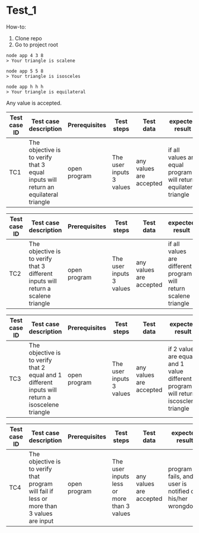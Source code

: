 # Test_1

How-to:

1. Clone repo
2. Go to project root

```
node app 4 3 8
> Your triangle is scalene
```
```
node app 5 5 8
> Your triangle is isosceles
```

```
node app h h h 
> Your triangle is equilateral
```

Any value is accepted.

| Test case ID | Test case description                                                                | Prerequisites | Test steps               | Test data               | expected result                                                  | actual result                         | status  |
|--------------|--------------------------------------------------------------------------------------|---------------|--------------------------|-------------------------|------------------------------------------------------------------|---------------------------------------|---------|
| TC1          | The objective is to verify that  3 equal inputs will return an  equilateral triangle | open program  | The user inputs 3 values | any values are accepted | if all values are equal program will return equilateral triangle | program returned equilateral triangle | success |

| Test case ID | Test case description                                                               | Prerequisites | Test steps               | Test data               | expected result                                                  | actual result                     | status  |
|--------------|-------------------------------------------------------------------------------------|---------------|--------------------------|-------------------------|------------------------------------------------------------------|-----------------------------------|---------|
| TC2          | The objective is to verify that  3 different inputs will return a  scalene triangle | open program  | The user inputs 3 values | any values are accepted | if all values are different program will return scalene triangle | program returned scalene triangle | success |

| Test case ID | Test case description                                                                              | Prerequisites | Test steps               | Test data               | expected result                                                                     | actual result                       | status  |
|--------------|----------------------------------------------------------------------------------------------------|---------------|--------------------------|-------------------------|-------------------------------------------------------------------------------------|-------------------------------------|---------|
| TC3          | The objective is to verify that  2 equal and 1 different inputs will return a  isoscelene triangle | open program  | The user inputs 3 values | any values are accepted | if 2 values are equal and 1 value different program will return iscosclene triangle | program returned isosclene triangle | success |

| Test case ID | Test case description                                                                      | Prerequisites | Test steps                                 | Test data               | expected result                                           | actual result | status  |
|--------------|--------------------------------------------------------------------------------------------|---------------|--------------------------------------------|-------------------------|-----------------------------------------------------------|---------------|---------|
| TC4          | The objective is to verify that  program will fail if less or more than 3 values are input | open program  | The user inputs less or more than 3 values | any values are accepted | program fails, and user is notified of his/her wrongdoing | program fails | success |
